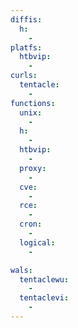 ```yaml
---
diffis:
  h:
    -
platfs:
  htbvip:
    -
curls:
  tentacle:
    -
functions:
  unix:
    -
  h:
    -
  htbvip:
    -
  proxy:
    -
  cve:
    -
  rce:
    -
  cron:
    -
  logical:
    -

wals:
  tentaclewu:
    -
  tentaclevi:
    -
---
```

